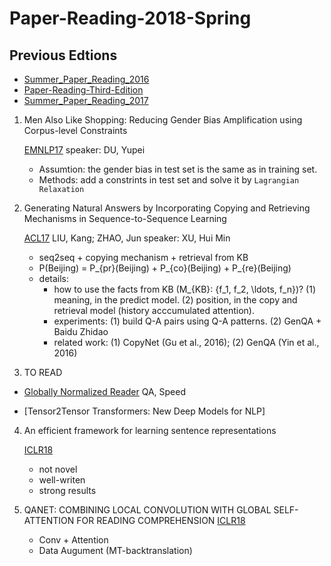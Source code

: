 # Paper-Reading-2018-Spring

## Previous Edtions

- [Summer_Paper_Reading_2016](https://github.com/rgtjf/Summer_Paper_Reading_2016)
- [Paper-Reading-Third-Edition](https://github.com/rgtjf/Paper-Reading-Third-Edition)
- [Summer_Paper_Reading_2017](https://github.com/rgtjf/Summer_Paper_Reading_2017)

1. Men Also Like Shopping: Reducing Gender Bias Amplification using Corpus-level Constraints

   [EMNLP17](http://aclweb.org/anthology/D/D17/D17-1323.pdf) speaker: DU, Yupei
   - Assumtion: the gender bias in test set is the same as in training set.
   - Methods: add a constrints in test set and solve it by ``Lagrangian Relaxation``

2. Generating Natural Answers by Incorporating Copying and Retrieving Mechanisms in Sequence-to-Sequence Learning

   [ACL17](http://aclweb.org/anthology/P/P17/P17-1019.pdf) LIU, Kang; ZHAO, Jun  speaker: XU, Hui Min
   - seq2seq + copying mechanism + retrieval from KB
   - P(Beijing) = P_{pr}(Beijing) + P_{co}(Beijing) + P_{re}(Beijing)
   - details:
     - how to use the facts from KB (M_{KB}: \{f_1, f_2, \ldots, f_n\})? (1) meaning, in the predict model. (2) position, in the copy and retrieval model (history acccumulated attention).
     - experiments: (1) build Q-A pairs using Q-A patterns. (2) GenQA + Baidu Zhidao
     - related work: (1) CopyNet (Gu et al., 2016); (2) GenQA (Yin et al., 2016)

3. TO READ

-  [Globally Normalized Reader](https://arxiv.org/pdf/1709.02828.pdf)
   QA, Speed
   
-  [Tensor2Tensor Transformers: New Deep Models for NLP]


4. An efficient framework for learning sentence representations 

   [ICLR18](https://openreview.net/pdf?id=rJvJXZb0W)
   
   - not novel 
   - well-writen
   - strong results
  
5. QANET: COMBINING LOCAL CONVOLUTION WITH GLOBAL SELF-ATTENTION FOR READING COMPREHENSION
   [ICLR18](https://openreview.net/forum?id=B14TlG-RW)
   
   - Conv + Attention
   - Data Augument (MT-backtranslation)



